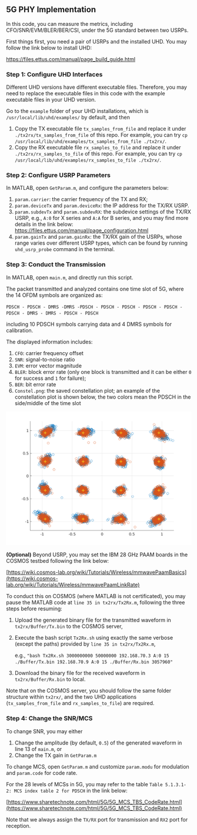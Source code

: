 ## 5G PHY Implementation

In this code, you can measure the metrics, including CFO/SNR/EVM/BLER/BER/CSI, under the 5G standard between two USRPs.

First things first, you need a pair of USRPs and the installed UHD. You may follow the link below to install UHD:

https://files.ettus.com/manual/page_build_guide.html

### Step 1: Configure UHD Interfaces

Different UHD versions have different executable files. Therefore, you may need to replace the executable files in this code with the example executable files in your UHD version.

Go to the `example` folder of your UHD installations, which is `/usr/local/lib/uhd/examples/` by default, and then

1. Copy the TX executable file `tx_samples_from_file` and replace it under `./tx2rx/tx_samples_from_file` of this repo.
   For example, you can try `cp /usr/local/lib/uhd/examples/tx_samples_from_file ./tx2rx/`.
2. Copy the RX executable file `rx_samples_to_file` and replace it under `./tx2rx/rx_samples_to_file` of this repo.
   For example, you can try `cp /usr/local/lib/uhd/examples/rx_samples_to_file ./tx2rx/`.

### Step 2: Configure USRP Parameters

In MATLAB, open `GetParam.m`, and configure the parameters below:

1. `param.carrier`: the carrier frequency of the TX and RX;
2. `param.deviceTx` and `param.deviceRx`: the IP address for the TX/RX USRP.
3. `param.subdevTx` and `param.subdevRX`: the subdevice settings of the TX/RX USRP, e.g., `A:0` for X series and `A:A` for B series, and you may find more details in the link below:
   https://files.ettus.com/manual/page_configuration.html
4. `param.gainTx` and `param.gainRx`: the TX/RX gain of the USRPs, whose range varies over different USRP types, which can be found by running `uhd_usrp_probe` command in the terminal.

### Step 3: Conduct the Transmission

In MATLAB, open `main.m`, and directly run this script.

The packet transmitted and analyzed contains one time slot of 5G, where the 14 OFDM symbols are organized as:

`PDSCH - PDSCH - DMRS -DMRS -PDSCH - PDSCH - PDSCH - PDSCH - PDSCH - PDSCH - DMRS - DMRS - PDSCH - PDSCH`

including 10 PDSCH symbols carrying data and 4 DMRS symbols for calibration.

The displayed information includes:
1. `CFO`: carrier frequency offset
2. `SNR`: signal-to-noise ratio
3. `EVM`: error vector magnitude
4. `BLER`: block error rate (only one block is transmitted and it can be either `0` for success and `1` for failure);
5. `BER`: bit error rate
6. `Constel.png`: the saved constellation plot; an example of the constellation plot is shown below, the two colors mean the PDSCH in the side/middle of the time slot

![alt text](./Constel.png)


**(Optional)** 
Beyond USRP, you may set the IBM 28 GHz PAAM boards in the COSMOS testbed following the link below:

[https://wiki.cosmos-lab.org/wiki/Tutorials/Wireless/mmwavePaamBasics](https://wiki.cosmos-lab.org/wiki/Tutorials/Wireless/mmwavePaamLinkRate)

To conduct this on COSMOS (where MATLAB is not certificated), you may pause the MATLAB code at `line 35 in tx2rx/Tx2Rx.m`, following the three steps before resuming:
1. Upload the generated binary file for the transmitted waveform in `tx2rx/Buffer/Tx.bin` to the COSMOS server,
2. Execute the bash script `Tx2Rx.sh` using exactly the same verbose (except the paths) provided by `line 35 in tx2rx/Tx2Rx.m`,

   e.g., `"bash Tx2Rx.sh 3000000000 50000000 192.168.70.3 A:0 15 ./Buffer/Tx.bin 192.168.70.9 A:0 15 ./Buffer/Rx.bin 3057960"`
4. Download the binary file for the received waveform in `tx2rx/Buffer/Rx.bin` to local.

Note that on the COSMOS server, you should follow the same folder structure within `tx2rx/`, and the two UHD applications (`tx_samples_from_file` and `rx_samples_to_file`) are required.

### Step 4: Change the SNR/MCS

To change SNR, you may either
1. Change the amplitude (by default, `0.5`) of the generated waveform in line 13 of `main.m`, or
2. Change the TX gain in `GetParam.m`

To change MCS, open `GetParam.m` and customize `param.modu` for modulation and `param.code` for code rate.

For the 28 levels of MCSs in 5G, you may refer to the table `Table 5.1.3.1-2: MCS index table 2 for PDSCH` in the link below:

[https://www.sharetechnote.com/html/5G/5G_MCS_TBS_CodeRate.html](https://www.sharetechnote.com/html/5G/5G_MCS_TBS_CodeRate.html)

Note that we always assign the `TX/RX` port for transmission and `RX2` port for reception.
